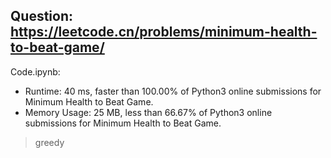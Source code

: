 ## Question: https://leetcode.cn/problems/minimum-health-to-beat-game/

Code.ipynb:
* Runtime: 40 ms, faster than 100.00% of Python3 online submissions for Minimum Health to Beat Game.
* Memory Usage: 25 MB, less than 66.67% of Python3 online submissions for Minimum Health to Beat Game.
> greedy

